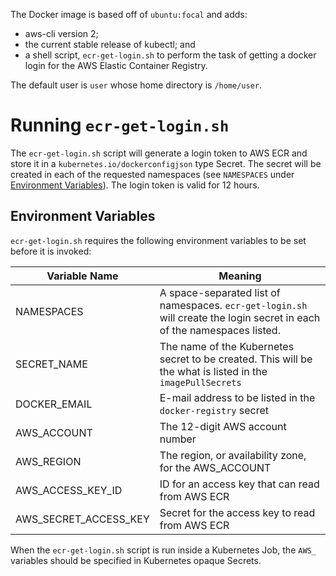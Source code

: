 The Docker image is based off of `ubuntu:focal` and adds:

- aws-cli version 2;
- the current stable release of kubectl; and
- a shell script, `ecr-get-login.sh` to perform the task of getting a docker
  login for the AWS Elastic Container Registry.

The default user is `user` whose home directory is `/home/user`.

# Running `ecr-get-login.sh`

The `ecr-get-login.sh` script will generate a login token to AWS ECR and store
it in a `kubernetes.io/dockerconfigjson` type Secret. The secret will be created
in each of the requested namespaces (see `NAMESPACES` under
[Environment Variables](#environment-variables)). The login token is valid for 12 hours.

## Environment Variables

`ecr-get-login.sh` requires the following environment variables to be set
before it is invoked:

| Variable Name         | Meaning                                                                                                                 |
| --------------------- | ----------------------------------------------------------------------------------------------------------------------- |
| NAMESPACES            | A space-separated list of namespaces. `ecr-get-login.sh` will create the login secret in each of the namespaces listed. |
| SECRET_NAME           | The name of the Kubernetes secret to be created. This will be the what is listed in the `imagePullSecrets`              |
| DOCKER_EMAIL          | E-mail address to be listed in the `docker-registry` secret                                                             |
| AWS_ACCOUNT           | The 12-digit AWS account number                                                                                         |
| AWS_REGION            | The region, or availability zone, for the AWS_ACCOUNT                                                                   |
| AWS_ACCESS_KEY_ID     | ID for an access key that can read from AWS ECR                                                                         |
| AWS_SECRET_ACCESS_KEY | Secret for the access key to read from AWS ECR                                                                          |

When the `ecr-get-login.sh` script is run inside a Kubernetes Job, the `AWS_`
variables should be specified in Kubernetes opaque Secrets.

